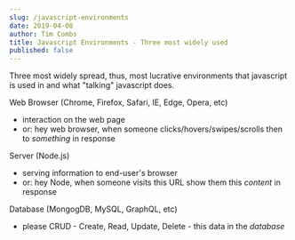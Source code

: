 ```yaml
---
slug: /javascript-environments
date: 2019-04-08
author: Tim Combs
title: Javascript Environments - Three most widely used
published: false
---
```


Three most widely spread, thus, most lucrative environments that javascript is used in and what "talking" javascript does.

Web Browser (Chrome, Firefox, Safari, IE, Edge, Opera, etc)
  - interaction on the web page
  - or: hey web browser, when someone clicks/hovers/swipes/scrolls then to *something* in response

Server (Node.js)
  - serving information to end-user's browser
  - or: hey Node, when someone visits this URL show them this *content* in response

Database (MongogDB, MySQL, GraphQL, etc)
  - please CRUD - Create, Read, Update, Delete - this data in the *database*